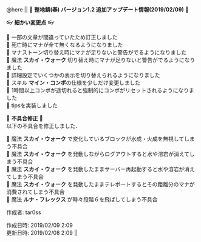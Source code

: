 @here 
||
:cherry_blossom:  **__整地鯖(春) バージョン1.2 追加アップデート情報(2019/02/09)__** :cherry_blossom:  



:eyeglasses: **__細かい変更点__** :eyeglasses:    

:diamond_shape_with_a_dot_inside: 一部の文章が間違っていたため訂正しました  
:diamond_shape_with_a_dot_inside: 死亡時にマナが全て無くなるようになりました  
:diamond_shape_with_a_dot_inside: マナストーン切り替え時にマナが足りないと警告がでるようになりました  
:diamond_shape_with_a_dot_inside: 魔法 **スカイ・ウォーク** 切り替え時にマナが足りないと警告がでるようになりました   
:diamond_shape_with_a_dot_inside: 詳細設定でいくつかの表示を切り替えられるようになりました  
:diamond_shape_with_a_dot_inside: スキル **マイン・コンボ**の仕様を少しだけ変更しました  
:diamond_shape_with_a_dot_inside: 1時間以上コンボが途切れると強制的にコンボがリセットされるようになりました  
:diamond_shape_with_a_dot_inside: tipsを実装しました  


:bow: **__不具合修正__** :bow:   
以下の不具合を修正しました．  

:diamond_shape_with_a_dot_inside: 魔法 **スカイ・ウォーク** で変化しているブロックが水成・火成を無視してしまう不具合  
:diamond_shape_with_a_dot_inside: 魔法 **スカイ・ウォーク** を発動しながらログアウトすると水や溶岩が消えてしまう不具合  
:diamond_shape_with_a_dot_inside: 魔法 **スカイ・ウォーク** を発動したままサーバー再起動すると水や溶岩が消えてしまう不具合  
:diamond_shape_with_a_dot_inside: 魔法 **スカイ・ウォーク** を発動したままテレポートするとその距離分のマナが消費されてしまう不具合  
:diamond_shape_with_a_dot_inside: 魔法 **ルナ・フレックス** が時々段階６を飛ばしてしまう不具合  



作成者: tar0ss  

作成日時: 2019/02/09 2:09  
更新日時: 2019/02/08 2:09
||
